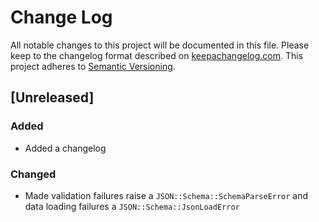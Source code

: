 # Change Log
All notable changes to this project will be documented in this file.
Please keep to the changelog format described on [keepachangelog.com](http://keepachangelog.com).
This project adheres to [Semantic Versioning](http://semver.org/).

## [Unreleased]
### Added
- Added a changelog

### Changed
- Made validation failures raise a `JSON::Schema::SchemaParseError` and data
  loading failures a `JSON::Schema::JsonLoadError`
